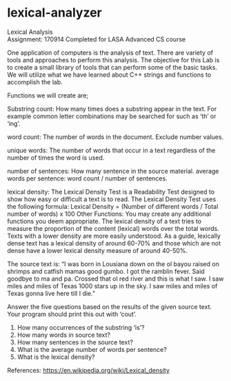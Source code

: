 # lexical-analyzer

   Lexical Analysis  
   Assignment: 170914 
   Completed for LASA Advanced CS course
  
One application of computers is the analysis of text.  There are variety of tools and approaches to perform this analysis.  The objective for this Lab is to create a small library of tools that can perform some of the basic tasks.  We will utilize what we have learned about C++ strings and functions to accomplish the lab. 

Functions we will create are; 

Substring count: How many times does a substring appear in the text.  For example common letter combinations may be searched for such as ‘th’ or ‘ing’. 

word count:  The number of words in the document.  Exclude number values. 

unique words:  The number of words that occur in a text regardless of the number of times the word is used. 

number of sentences:  How many sentence in the source material. 
  average words per sentence:  word count / number of sentences. 

lexical density:  The Lexical Density Test is a Readability Test designed to show how easy or difficult a text is to read. The Lexical Density Test uses the following formula:  Lexical Density = (Number of different words / Total number of words) x 100  Other Functions:  You may create any additional functions you deem appropriate.  The lexical density of a text tries to measure the proportion of the content (lexical) words over the total words. Texts with a lower density are more easily understood.  As a guide, lexically dense text has a lexical density of around 60-70% and those which are not dense have a lower lexical density measure of around 40-50%. 

The source text is:  “I was born in Lousiana down on the ol bayou raised on shrimps and catfish mamas good gumbo.  I got the ramblin fever.  Said goodbye to ma and pa.   Crossed that ol red river and this is what I saw. I saw miles and miles of Texas 1000 stars up in the sky.  I saw miles and miles of Texas gonna live here till I die." 

Answer the five questions based on the results of the given source text.  Your program should print this out with ‘cout’. 

1.  How many occurrences of the substring ‘is’? 
2.  How many words in source text? 
3.  How many sentences in the source text? 
4.  What is the average number of words per sentence? 
5.  What is the lexical density? 
  
  
  References: https://en.wikipedia.org/wiki/Lexical_density 
  
  
